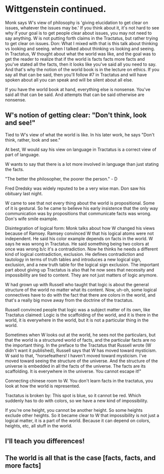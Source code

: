 # Wittgenstein continued.


Monk says W's view of philosophy is 'giving elucidation to get clear on issues, whatever the issues may be.'  If you think about it, it's not hard to see why if your goal is to get people clear about issues, you may not need to say anything.  W is not putting forth claims in the Tractatus, but rather trying to get clear on issues.
Don: What I mixed with that is this talk about thinking vs looking and seeing.  when I talked about thinking vs looking and seeing.  In Tractatus, W thought about what the world was like, and the goal was to get the reader to realize that if the world is facts facts more facts and you've stated all the facts, then it looks like you've said all you need to say.  And that's why the notion of the world book is in the lecture on ethics.  If you say all that can be said, then you'll follow #7 in Tractatus and will have spoken about all you can speak and will be silent about all else.

If you have the world book at hand, everything else is nonsense.  You've said all that can be said.  And attempts that can be said otherwise are nonsense.

## W's notion of getting clear:  "Don't think, look and see!"
Tied to W's view of what the world is like.  In his later work, he says "Don't think, rather, look and see."

At best, W would say his view on language in Tractatus is a correct view of part of language.

W wants to say that there is a lot more involved in language than just stating the facts.

"The better the philosopher, the poorer the person." - D

Fred Dredsky was widely reputed to be a very wise man.  Don saw his obituary last night.

W came to see that not every thing about the world is propositional.  Some of it is gestural.  So he came to believe his early insistence that the only way communication was by propositions that communicate facts was wrong. Don's wife smile example.

Disintegration of logical form:  Monk talks about how W changed his views because of Ramsey.  Ramsey convinced W that his logical atoms were not independent.  He said his color example depends on facts in the world.  W says he was wrong in Tractatus.  He said something being two colors at once was wrong b/c it's a contradiction.  Now he thinks he needs a different kind of logical contradiction, exclusion.  He defines contradiction and tautology in terms of truth tables and introduces a new logical sign, exclusion, and a new truth table for the logical sign exclusion.  The important part about giving up Tractatus is also that he now sees that necessity and impossibility are tied to content.  They are not just matters of logic anymore.

W had grown up with Russell who taught that logic is about the general structure of the world no matter what its content.  Now, uh-oh, some logical connectives have to do with the fact that there are colors in the world, and that's a really big move away from the doctrine of the tractatus.

Russell convinced people that logic was a subject matter of its own, like Tractatus claimed:
Logic is the scaffolding of the world, and it is there in the world, it is everywhere in the world, but it is not a particular thing in the world.

Sometimes when W looks out at the world, he sees not the particulars, but that the world is a structured world of facts, and the particular facts are no the important thing.  In the preface to the Tractatus that Russell wrote (W didn't want it published),  Russell says that W has moved toward mysticism. W said to that, "horsefeathers!  I haven't moved toward mysticism. I've moved toward seeing the structure of the universe.  And the structure of the universe is embedded in all the facts of the universe.  The facts are its scaffolding.  It is everywhere in the universe.  You cannot escape it!"

Connecting chinese room to W.  You don't learn facts in the tractatus, you look at how the world is represented.

Tractatus is broken by:
This spot is blue, so it cannot be red.  Which suddenly has to do with colors, so we have a new kind of impossibility.

If you're one height, you cannot be another height.  So some heights exclude other heights.  So it became clear to W that impossibility is not just a logical matter, it is a part of the world.  Because it can depend on colors, heights, etc, all stuff in the world.

## I'll teach you differences!

## The world is all that is the case [facts, facts, and more facts]
